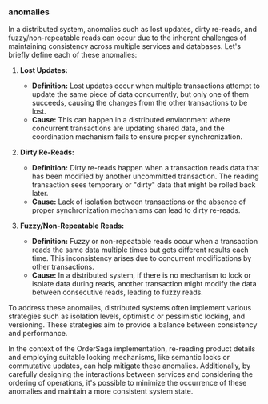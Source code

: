 ### anomalies

In a distributed system, anomalies such as lost updates, dirty re-reads, and fuzzy/non-repeatable reads can occur due to the inherent challenges of maintaining consistency across multiple services and databases. Let's briefly define each of these anomalies:

1. **Lost Updates:**

   - **Definition:** Lost updates occur when multiple transactions attempt to update the same piece of data concurrently, but only one of them succeeds, causing the changes from the other transactions to be lost.
   - **Cause:** This can happen in a distributed environment where concurrent transactions are updating shared data, and the coordination mechanism fails to ensure proper synchronization.

2. **Dirty Re-Reads:**

   - **Definition:** Dirty re-reads happen when a transaction reads data that has been modified by another uncommitted transaction. The reading transaction sees temporary or "dirty" data that might be rolled back later.
   - **Cause:** Lack of isolation between transactions or the absence of proper synchronization mechanisms can lead to dirty re-reads.

3. **Fuzzy/Non-Repeatable Reads:**
   - **Definition:** Fuzzy or non-repeatable reads occur when a transaction reads the same data multiple times but gets different results each time. This inconsistency arises due to concurrent modifications by other transactions.
   - **Cause:** In a distributed system, if there is no mechanism to lock or isolate data during reads, another transaction might modify the data between consecutive reads, leading to fuzzy reads.

To address these anomalies, distributed systems often implement various strategies such as isolation levels, optimistic or pessimistic locking, and versioning. These strategies aim to provide a balance between consistency and performance.

In the context of the OrderSaga implementation, re-reading product details and employing suitable locking mechanisms, like semantic locks or commutative updates, can help mitigate these anomalies. Additionally, by carefully designing the interactions between services and considering the ordering of operations, it's possible to minimize the occurrence of these anomalies and maintain a more consistent system state.
